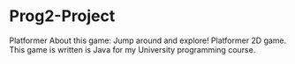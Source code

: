 # Prog2-Project
Platformer
About this game:
Jump around and explore! Platformer 2D game.
This game is written is Java for my University programming course.

